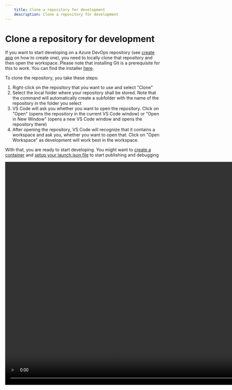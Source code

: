 ```yaml
---
    title: Clone a repository for development
    description: Clone a repository for development
---
```


# Clone a repository for development

If you want to start developing on a Azure DevOps repository (see [create app][create-app] on how to create one), you need to locally clone that repository and then open the workspace. Please note that installing Git is a prerequisite for this to work. You can find the installer [here][git].

To clone the repository, you take these steps:

1. Right-click on the repository that you want to use and select "Clone"
1. Select the local folder where your repository shall be stored. Note that the command will automatically create a subfolder with the name of the repository in the folder you select
1. VS Code will ask you whether you want to open the repository. Click on "Open" (opens the repository in the current VS Code window) or "Open in New Window" (opens a new VS Code window and opens the repository there)
1. After opening the repository, VS Code will recognize that it contains a workspace and ask you, whether you want to open that. Click on "Open Workspace" as development will work best in the workspace.

With that, you are ready to start developing. You might want to [create a container][create-container] and [setup your launch.json file][setup-launch] to start publishing and debugging

<video width="1280px" height="720px" controls>
  <source src="../media/vsc-extension-clone.mp4" type="video/mp4">
  Your browser does not support the video tag.
</video>

[create-app]: ../vsc-extension/create-app.md
[create-container]: create-container.md
[setup-launch]: create-launch-json.md
[git]: https://gitforwindows.org/
